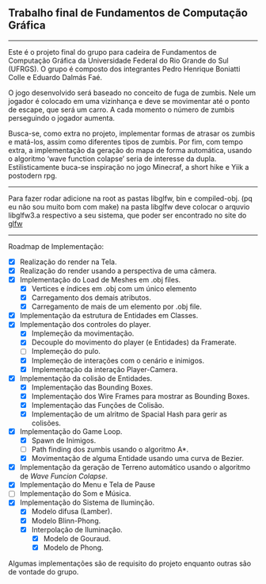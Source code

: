 ## Trabalho final de Fundamentos de Computação Gráfica
---
Este é o projeto final do grupo para cadeira de Fundamentos de Computação Gráfica da Universidade Federal do Rio Grande do Sul (UFRGS). O grupo é composto dos integrantes Pedro Henrique Boniatti Colle e Eduardo Dalmás Faé. 

O jogo desenvolvido será baseado no conceito de fuga de zumbis. Nele um jogador é colocado em uma vizinhança e deve se movimentar até o ponto de escape, que será um carro. A cada momento o número de zumbis perseguindo o jogador aumenta.

Busca-se, como extra no projeto, implementar formas de atrasar os zumbis e matá-los, assim como diferentes tipos de zumbis. Por fim, com tempo extra, a implementação da geração do mapa de forma automática, usando o algoritmo ‘wave function colapse’ seria de interesse da dupla.
Estilisticamente buca-se inspiração no jogo Minecraf, a short hike e Yiik a postodern rpg.

---
Para fazer rodar adicione na root as pastas libglfw, bin e compiled-obj. (pq eu não sou muito bom com make)
na pasta libglfw deve colocar o arquvio libglfw3.a respectivo a seu sistema, que poder ser encontrado no site do [glfw](glfw.org)

---
Roadmap de Implementação:
- [x] Realização do render na Tela.
- [x] Realização do render usando a perspectiva de uma câmera.
- [x] Implementação do Load de Meshes em .obj files.
	- [x] Vertices e índices em .obj com um único elemento
	- [x] Carregamento dos demais atributos.
	- [x] Carregamento de mais de um elemento por .obj file.
- [x] Implementação da estrutura de Entidades em Classes.
- [x] Implementação dos controles do player.
	- [x] Implemeção da movimentação.
	- [x] Decouple do movimento do player (e Entidades) da Framerate.
	- [ ] Implemeção do pulo.
	- [x] Implemeção de interações com o cenário e inimigos.
	- [x] Implementação da interação Player-Camera.
- [x] Implementação da colisão de Entidades.
	- [x] Implementação das Bounding Boxes.
	- [x] Implementação dos Wire Frames para mostrar as Bounding Boxes.
	- [x] Implementação das Funções de Colisão.
	- [x] Implementação de um alritmo de Spacial Hash para gerir as colisões.
- [x] Implementação do Game Loop.
	- [x] Spawn de Inimigos.
	- [ ] Path finding dos zumbis usando o algoritmo A*.
	- [x] Movimentação de alguma Entidade usando uma curva de Bezier.
- [x] Implementação da geração de Terreno automático usando o algoritmo de *Wave Funcion Colapse*.
- [x] Implementação do Menu e Tela de Pause
- [ ] Implementação do Som e Música.
- [x] Implementação do Sistema de Iluminção.
	- [x] Modelo difusa (Lamber).
	- [x] Modelo Blinn-Phong.
	- [x] Interpolação de Iluminação.
		- [x] Modelo de Gouraud.
		- [x] Modelo de Phong.
		
Algumas implementações são de requisito do projeto enquanto outras são de vontade do grupo. 